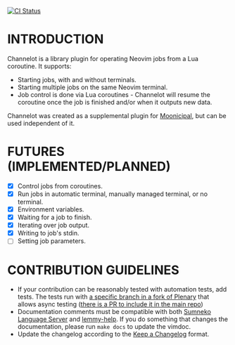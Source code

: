 [![CI Status](https://github.com/idanarye/nvim-channelot/workflows/CI/badge.svg)](https://github.com/idanarye/channelot/actions)

INTRODUCTION
============

Channelot is a library plugin for operating Neovim jobs from a Lua coroutine. It supports:

* Starting jobs, with and without terminals.
* Starting multiple jobs on the same Neovim terminal.
* Job control is done via Lua coroutines - Channelot will resume the coroutine once the job is finished and/or when it outputs new data.

Channelot was created as a supplemental plugin for [Moonicipal](https://github.com/idanarye/nvim-moonicipal), but can be used independent of it.

FUTURES (IMPLEMENTED/PLANNED)
=============================

- [x] Control jobs from coroutines.
- [x] Run jobs in automatic terminal, manually managed terminal, or no terminal.
- [x] Environment variables.
- [x] Waiting for a job to finish.
- [x] Iterating over job output.
- [x] Writing to job's stdin.
- [ ] Setting job parameters.

CONTRIBUTION GUIDELINES
=======================

* If your contribution can be reasonably tested with automation tests, add tests. The tests run with [a specific branch in a fork of Plenary](https://github.com/idanarye/plenary.nvim/tree/async-testing) that allows async testing ([there is a PR to include it in the main repo](https://github.com/nvim-lua/plenary.nvim/pull/426)) 
* Documentation comments must be compatible with both [Sumneko Language Server](https://github.com/sumneko/lua-language-server/wiki/Annotations) and [lemmy-help](https://github.com/numToStr/lemmy-help/blob/master/emmylua.md). If you do something that changes the documentation, please run `make docs` to update the vimdoc.
* Update the changelog according to the [Keep a Changelog](http://keepachangelog.com/en/1.0.0/) format.
